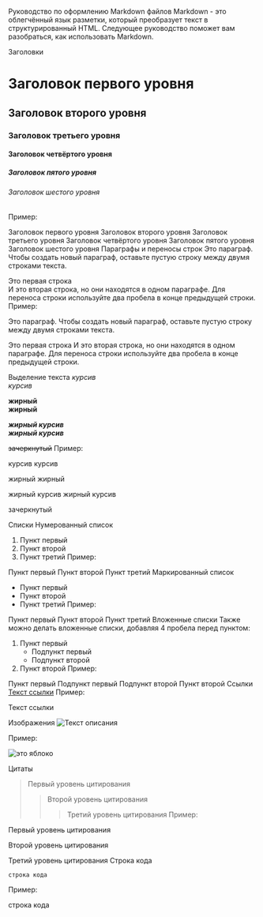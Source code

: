 Руководство по оформлению Markdown файлов
Markdown - это облегчённый язык разметки, который преобразует текст в структурированный HTML. Следующее руководство поможет вам разобраться, как использовать Markdown.

Заголовки
# Заголовок первого уровня
## Заголовок второго уровня
### Заголовок третьего уровня
#### Заголовок четвёртого уровня
##### Заголовок пятого уровня
###### Заголовок шестого уровня
Пример:

Заголовок первого уровня
Заголовок второго уровня
Заголовок третьего уровня
Заголовок четвёртого уровня
Заголовок пятого уровня
Заголовок шестого уровня
Параграфы и переносы строк
Это параграф. Чтобы создать новый параграф, оставьте пустую строку между двумя строками текста.

Это первая строка  
И это вторая строка, но они находятся в одном параграфе. Для переноса строки используйте два пробела в конце предыдущей строки.
Пример:

Это параграф. Чтобы создать новый параграф, оставьте пустую строку между двумя строками текста.

Это первая строка
И это вторая строка, но они находятся в одном параграфе. Для переноса строки используйте два пробела в конце предыдущей строки.

Выделение текста
*курсив*  
_курсив_

**жирный**  
__жирный__

***жирный курсив***  
___жирный курсив___

~~зачеркнутый~~
Пример:

курсив
курсив

жирный
жирный

жирный курсив
жирный курсив

зачеркнутый

Списки
Нумерованный список
1. Пункт первый
2. Пункт второй
3. Пункт третий
Пример:

Пункт первый
Пункт второй
Пункт третий
Маркированный список
- Пункт первый
- Пункт второй
- Пункт третий
Пример:

Пункт первый
Пункт второй
Пункт третий
Вложенные списки
Также можно делать вложенные списки, добавляя 4 пробела перед пунктом:

1. Пункт первый
    - Подпункт первый
    - Подпункт второй
2. Пункт второй
Пример:

Пункт первый
Подпункт первый
Подпункт второй
Пункт второй
Ссылки
[Текст ссылки](https://www.example.com)
Пример:

Текст ссылки

Изображения
![Текст описания](https://www.example.com/image.jpg)

Пример:

![это яблоко](apple.jpg)

Цитаты
> Первый уровень цитирования
>> Второй уровень цитирования
>>> Третий уровень цитирования
Пример:

Первый уровень цитирования

Второй уровень цитирования

Третий уровень цитирования
Строка кода

`строка кода`

Пример:

строка кода

